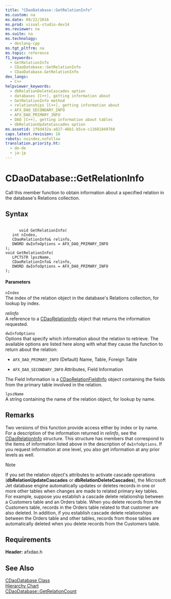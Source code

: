 ```yaml
---
title: "CDaoDatabase::GetRelationInfo"
ms.custom: na
ms.date: 09/22/2016
ms.prod: visual-studio-dev14
ms.reviewer: na
ms.suite: na
ms.technology: 
  - devlang-cpp
ms.tgt_pltfrm: na
ms.topic: reference
f1_keywords: 
  - GetRelationInfo
  - CDaoDatabase::GetRelationInfo
  - CDaoDatabase.GetRelationInfo
dev_langs: 
  - C++
helpviewer_keywords: 
  - dbRelationDeleteCascades option
  - databases [C++], getting information about
  - GetRelationInfo method
  - relationships [C++], getting information about
  - AFX_DAO_SECONDARY_INFO
  - AFX_DAO_PRIMARY_INFO
  - DAO [C++], getting information about tables
  - dbRelationUpdateCascades option
ms.assetid: 1f6d432a-a827-46b1-b5ce-c11601849760
caps.latest.revision: 16
robots: noindex,nofollow
translation.priority.ht: 
  - de-de
  - ja-jp
---
```

# CDaoDatabase::GetRelationInfo
Call this member function to obtain information about a specified relation in the database's Relations collection.  
  
## Syntax  
  
```  
  
      void GetRelationInfo(   
   int nIndex,   
   CDaoRelationInfo& relinfo,   
   DWORD dwInfoOptions = AFX_DAO_PRIMARY_INFO    
);  
void GetRelationInfo(   
   LPCTSTR lpszName,   
   CDaoRelationInfo& relinfo,   
   DWORD dwInfoOptions = AFX_DAO_PRIMARY_INFO    
);  
```  
  
#### Parameters  
 `nIndex`  
 The index of the relation object in the database's Relations collection, for lookup by index.  
  
 *relinfo*  
 A reference to a [CDaoRelationInfo](../vs140/cdaorelationinfo-structure.md) object that returns the information requested.  
  
 `dwInfoOptions`  
 Options that specify which information about the relation to retrieve. The available options are listed here along with what they cause the function to return about the relation:  
  
-   `AFX_DAO_PRIMARY_INFO` (Default) Name, Table, Foreign Table  
  
-   `AFX_DAO_SECONDARY_INFO` Attributes, Field Information  
  
 The Field Information is a [CDaoRelationFieldInfo](../vs140/cdaorelationfieldinfo-structure.md) object containing the fields from the primary table involved in the relation.  
  
 `lpszName`  
 A string containing the name of the relation object, for lookup by name.  
  
## Remarks  
 Two versions of this function provide access either by index or by name. For a description of the information returned in *relinfo*, see the [CDaoRelationInfo](../vs140/cdaorelationinfo-structure.md) structure. This structure has members that correspond to the items of information listed above in the description of `dwInfoOptions`. If you request information at one level, you also get information at any prior levels as well.  
  
> [!NOTE]
>  If you set the relation object's attributes to activate cascade operations (**dbRelationUpdateCascades** or **dbRelationDeleteCascades**), the Microsoft Jet database engine automatically updates or deletes records in one or more other tables when changes are made to related primary key tables. For example, suppose you establish a cascade delete relationship between a Customers table and an Orders table. When you delete records from the Customers table, records in the Orders table related to that customer are also deleted. In addition, if you establish cascade delete relationships between the Orders table and other tables, records from those tables are automatically deleted when you delete records from the Customers table.  
  
## Requirements  
 **Header:** afxdao.h  
  
## See Also  
 [CDaoDatabase Class](../vs140/cdaodatabase-class.md)   
 [Hierarchy Chart](../vs140/hierarchy-chart.md)   
 [CDaoDatabase::GetRelationCount](../vs140/cdaodatabase--getrelationcount.md)
